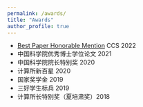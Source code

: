 ```yaml
---
permalink: /awards/
title: "Awards"
author_profile: true
---
```


*  [Best Paper Honorable Mention](https://www.sigsac.org/ccs/CCS2022/program/awards.html) CCS 2022 
*  中国科学院优秀博士学位论文 2021
*  中国科学院院长特别奖 2020
*  计算所新百星 2020
*  国家奖学金 2019
*  三好学生标兵 2019
*  计算所长特别奖（夏培肃奖）2018
